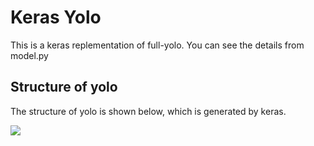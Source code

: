 # Keras Yolo

This is a keras replementation of full-yolo. You can see the details from model.py

## Structure of yolo

The structure of yolo is shown below, which is generated by keras.

![](https://github.com/BoXiao123/deep-learning-practice/keras_yolo/raw/master/keras_yolo/model1.png)
